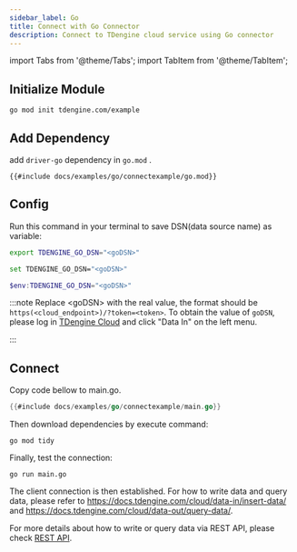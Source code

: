 ```yaml
---
sidebar_label: Go
title: Connect with Go Connector
description: Connect to TDengine cloud service using Go connector
---
```


<!-- exclude -->
import Tabs from '@theme/Tabs';
import TabItem from '@theme/TabItem';

<!-- exclude-end -->
## Initialize Module

```
go mod init tdengine.com/example
```

## Add Dependency

add `driver-go` dependency in `go.mod` .

```go-mod title="go.mod"
{{#include docs/examples/go/connectexample/go.mod}}
```

## Config

Run this command in your terminal to save DSN(data source name) as variable:

<Tabs defaultValue="bash">
<TabItem value="bash" label="Bash">

```bash
export TDENGINE_GO_DSN="<goDSN>"
```

</TabItem>
<TabItem value="cmd" label="CMD">

```bash
set TDENGINE_GO_DSN="<goDSN>"
```

</TabItem>
<TabItem value="powershell" label="Powershell">

```powershell
$env:TDENGINE_GO_DSN="<goDSN>"
```

</TabItem>
</Tabs>


<!-- exclude -->
:::note
Replace <goDSN\> with the real value, the format should be `https(<cloud_endpoint>)/?token=<token>`.
To obtain the value of `goDSN`, please log in [TDengine Cloud](https://cloud.tdengine.com) and click "Data In" on the left menu.

:::
<!-- exclude-end -->

## Connect

Copy code bellow to main.go.

```go title="main.go"
{{#include docs/examples/go/connectexample/main.go}}
```

Then download dependencies by execute command:

```
go mod tidy
```

Finally, test the connection:

```
go run main.go
```

The client connection is then established.  For how to write data and query data, please refer to <https://docs.tdengine.com/cloud/data-in/insert-data/> and <https://docs.tdengine.com/cloud/data-out/query-data/>.

For more details about how to write or query data via REST API, please check [REST API](https://docs.tdengine.com/cloud/programming/connector/rest-api/).